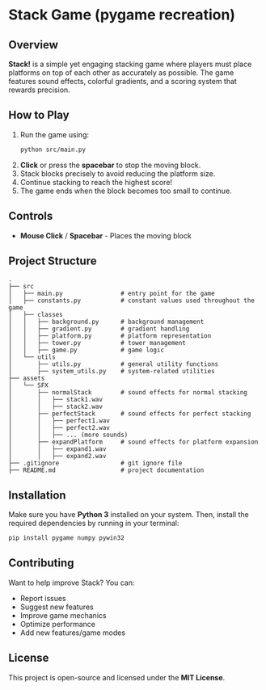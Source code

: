 # Stack Game (pygame recreation)

## Overview
**Stack!** is a simple yet engaging stacking game where players must place platforms on top of each other as accurately as possible. The game features sound effects, colorful gradients, and a scoring system that rewards precision.

## How to Play
1. Run the game using:
   ```sh
   python src/main.py
   ```
2. **Click** or press the **spacebar** to stop the moving block.
3. Stack blocks precisely to avoid reducing the platform size.
4. Continue stacking to reach the highest score!
5. The game ends when the block becomes too small to continue.

## Controls
- **Mouse Click** / **Spacebar** - Places the moving block

## Project Structure
```
.
├── src
│   ├── main.py                # entry point for the game
│   ├── constants.py           # constant values used throughout the game
│   ├── classes
│   │   ├── background.py      # background management
│   │   ├── gradient.py        # gradient handling
│   │   ├── platform.py        # platform representation
│   │   ├── tower.py           # tower management
│   │   ├── game.py            # game logic
│   └── utils
│       ├── utils.py           # general utility functions
│       ├── system_utils.py    # system-related utilities
├── assets
│   └── SFX
│       ├── normalStack        # sound effects for normal stacking
│       │   ├── stack1.wav
│       │   ├── stack2.wav
│       ├── perfectStack       # sound effects for perfect stacking
│       │   ├── perfect1.wav
│       │   ├── perfect2.wav
│       │   ├── ... (more sounds)
│       ├── expandPlatform     # sound effects for platform expansion
│       │   ├── expand1.wav
│       │   ├── expand2.wav
├── .gitignore                 # git ignore file
├── README.md                  # project documentation
```

## Installation
Make sure you have **Python 3** installed on your system. Then, install the required dependencies by running in your terminal:

```sh
pip install pygame numpy pywin32
```

## Contributing
Want to help improve Stack? You can:
- Report issues
- Suggest new features
- Improve game mechanics
- Optimize performance
- Add new features/game modes

## License
This project is open-source and licensed under the **MIT License**.

